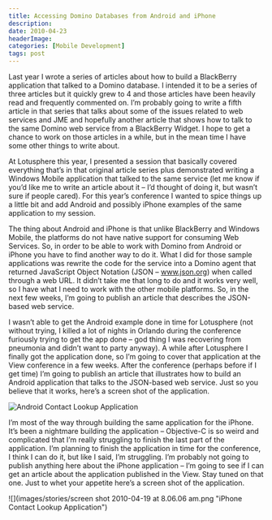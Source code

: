```yaml
---
title: Accessing Domino Databases from Android and iPhone
description: 
date: 2010-04-23
headerImage: 
categories: [Mobile Development]
tags: post
---
```


Last year I wrote a series of articles about how to build a BlackBerry application that talked to a Domino database. I intended it to be a series of three articles but it quickly grew to 4 and those articles have been heavily read and frequently commented on. I’m probably going to write a fifth article in that series that talks about some of the issues related to web services and JME and hopefully another article that shows how to talk to the same Domino web service from a BlackBerry Widget. I hope to get a chance to work on those articles in a while, but in the mean time I have some other things to write about.

At Lotusphere this year, I presented a session that basically covered everything that’s in that original article series plus demonstrated writing a Windows Mobile application that talked to the same service (let me know if you’d like me to write an article about it – I’d thought of doing it, but wasn’t sure if people cared). For this year’s conference I wanted to spice things up a little bit and add Android and possibly iPhone examples of the same application to my session.

The thing about Android and iPhone is that unlike BlackBerry and Windows Mobile, the platforms do not have native support for consuming Web Services. So, in order to be able to work with Domino from Android or iPhone you have to find another way to do it. What I did for those sample applications was rewrite the code for the service into a Domino agent that returned JavaScript Object Notation (JSON – www.json.org) when called through a web URL. It didn’t take me that long to do and it works very well, so I have what I need to work with the other mobile platforms. So, in the next few weeks, I’m going to publish an article that describes the JSON-based web service.

I wasn’t able to get the Android example done in time for Lotusphere (not without trying, I killed a lot of nights in Orlando during the conference furiously trying to get the app done – god thing I was recovering from pneumonia and didn’t want to party anyway). A while after Lotusphere I finally got the application done, so I’m going to cover that application at the View conference in a few weeks. After the conference (perhaps before if I get time) I’m going to publish an article that illustrates how to build an Android application that talks to the JSON-based web service. Just so you believe that it works, here’s a screen shot of the application.

![](images/stories/android-app.png "Android Contact Lookup Application")

I’m most of the way through building the same application for the iPhone. It’s been a nightmare building the application – Objective-C is so weird and complicated that I’m really struggling to finish the last part of the application. I’m planning to finish the application in time for the conference, I think I can do it, but like I said, I’m struggling. I’m probably not going to publish anything here about the iPhone application – I’m going to see if I can get an article about the application published in the View. Stay tuned on that one. Just to whet your appetite here’s a screen shot of the application.

![](images/stories/screen shot 2010-04-19 at 8.06.06 am.png "iPhone Contact Lookup Application")